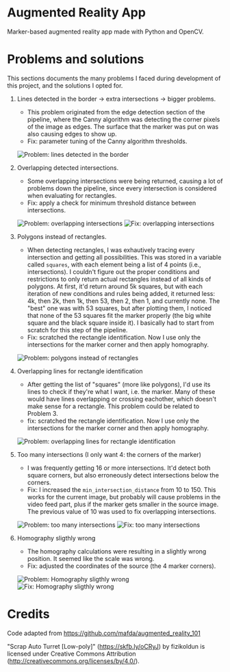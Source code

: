 # Augmented Reality App

Marker-based augmented reality app made with Python and OpenCV.

# Problems and solutions

This sections documents the many problems I faced during development of this project, and the solutions I opted for.

1. Lines detected in the border -> extra intersections -> bigger problems.
   - This problem originated from the edge detection section of the pipeline, where the Canny algorithm was detecting the corner pixels of the image as edges. The surface that the marker was put on was also causing edges to show up.
   - Fix: parameter tuning of the Canny algorithm thresholds.

   ![Problem: lines detected in the border](./docs/problem_line-detected-in-the-border.png "Problem: lines detected in the border")

2. Overlapping detected intersections.
   - Some overlapping intersections were being returned, causing a lot of problems down the pipeline, since every intersection is considered when evaluating for rectangles.
   - Fix: apply a check for minimum threshold distance between intersections.

   ![Problem: overlapping intersections](./docs/problem_overlapping-intersections.png "Problem: overlapping intersections")
   ![Fix: overlapping intersections](./docs/fix_overlapping-intersections.png "Fix: overlapping intersections")

3. Polygons instead of rectangles.
   - When detecting rectangles, I was exhautively tracing every intersection and getting all possibilities. This was stored in a variable called `squares`, with each element being a list of 4 points (i.e., intersections). I couldn't figure out the proper conditions and restrictions to only return actual rectangles instead of all kinds of polygons. At first, it'd return around 5k squares, but with each iteration of new conditions and rules being added, it returned less: 4k, then 2k, then 1k, then 53, then 2, then 1, and currently none. The "best" one was with 53 squares, but after plotting them, I noticed that none of the 53 squares fit the marker properly (the big white square and the black square inside it). I basically had to start from scratch for this step of the pipeline.
   - Fix: scratched the rectangle identification. Now I use only the intersections for the marker corner and then apply homography.

   ![Problem: polygons instead of rectangles](./docs/problem_polygons-instead-of-rects-2.png "Problem: polygons instead of rectangles")

4. Overlapping lines for rectangle identification
   - After getting the list of "squares" (more like polygons), I'd use its lines to check if they're what I want, i.e. the marker. Many of these would have lines overlapping or crossing eachother, which doesn't make sense for a rectangle. This problem could be related to Problem 3.
   - fix: scratched the rectangle identification. Now I use only the intersections for the marker corner and then apply homography.

   ![Problem: overlapping lines for rectangle identification](./docs/problem_overlapping-lines.png "Problem: overlapping lines for rectangle identification")

5. Too many intersections (I only want 4: the corners of the marker)
   - I was frequently getting 16 or more intersections. It'd detect both square corners, but also erroneously detect intersections below the corners.
   - Fix: I increased the `min_intersection_distance` from 10 to 150. This works for the current image, but probably will cause problems in the video feed part, plus if the marker gets smaller in the source image. The previous value of 10 was used to fix overlapping intersections.

   ![Problem: too many intersections](./docs/problem_too-many-intersections.png "Problem: too many intersections")
   ![Fix: too many intersections](./docs/fix_too-many-intersections.png "Fix: too many intersections")

6. Homography sligthly wrong
   - The homography calculations were resulting in a slightly wrong position. It seemed like the scale was wrong.
   - Fix: adjusted the coordinates of the source (the 4 marker corners).

   ![Problem: Homography sligthly wrong](./docs/problem_homography-wrong-scale.png "Problem: Homography sligthly wrong")
   ![Fix: Homography sligthly wrong](./docs/fix_homography-wrong-scale.png "Fix: Homography sligthly wrong")



# Credits

Code adapted from https://github.com/mafda/augmented_reality_101

"Scrap Auto Turret [Low-poly]" (https://skfb.ly/oCRyJ) by fizikoldun is licensed under Creative Commons Attribution (http://creativecommons.org/licenses/by/4.0/).